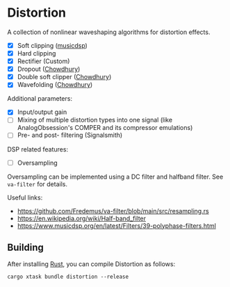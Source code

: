 # Distortion

A collection of nonlinear waveshaping algorithms for distortion effects.

- [x] Soft clipping ([musicdsp](https://www.musicdsp.org/en/latest/Effects/46-waveshaper.html))
- [x] Hard clipping 
- [x] Rectifier (Custom)
- [x] Dropout ([Chowdhury](https://ccrma.stanford.edu/~jatin/papers/Complex_NLs.pdf))
- [x] Double soft clipper ([Chowdhury](https://ccrma.stanford.edu/~jatin/papers/Complex_NLs.pdf))
- [x] Wavefolding ([Chowdhury](https://ccrma.stanford.edu/~jatin/papers/Complex_NLs.pdf))

Additional parameters:

- [x] Input/output gain
- [ ] Mixing of multiple distortion types into one signal (like AnalogObsession's COMPER and its compressor emulations)
- [ ] Pre- and post- filtering (Signalsmith)

DSP related features:

- [ ] Oversampling

Oversampling can be implemented using a DC filter and halfband filter. See `va-filter` for details.

Useful links:

- <https://github.com/Fredemus/va-filter/blob/main/src/resampling.rs>
- <https://en.wikipedia.org/wiki/Half-band_filter>
- <https://www.musicdsp.org/en/latest/Filters/39-polyphase-filters.html>

## Building

After installing [Rust](https://rustup.rs/), you can compile Distortion as follows:

```shell
cargo xtask bundle distortion --release
```
